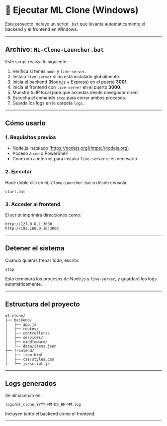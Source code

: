 # 🚀 Ejecutar ML Clone (Windows)

Este proyecto incluye un script `.bat` que levanta automáticamente el backend y el frontend en Windows.

---

## Archivo: `ML-Clone-Launcher.bat`

Este script realiza lo siguiente:

1. Verifica si tenés `node` y `live-server`.
2. Instala `live-server` si no está instalado globalmente.
3. Inicia el backend (Node.js + Express) en el puerto **3001**.
4. Inicia el frontend con `live-server` en el puerto **3000**.
5. Muestra tu IP local para que accedas desde navegador o red.
6. Escucha el comando `stop` para cerrar ambos procesos.
7. Guarda los logs en la carpeta `logs`.

---

## Cómo usarlo

### 1. Requisitos previos

- Node.js instalado [https://nodejs.org](https://nodejs.org)
- Acceso a `cmd` o PowerShell
- Conexión a internet para instalar `live-server` si es necesario

### 2. Ejecutar

Hacé doble clic en `ML-Clone-Launcher.bat` o desde consola:

```
start.bat
```

### 3. Acceder al frontend

El script imprimirá direcciones como:

```
http://127.0.0.1:3000
http://192.168.0.10:3000
```

---

##  Detener el sistema

Cuando quieras frenar todo, escribí:

```
stop
```

Esto terminará los procesos de Node.js y `live-server`, y guardará los logs automáticamente.

---

## Estructura del proyecto

```
ml-clone/
├── backend/
│   ├── app.js
│   ├── routes/
│   ├── controllers/
│   ├── services/
│   ├── middleware/
│   └── data/items.json
├── frontend/
│   ├── item.html
│   ├── css/styles.css
│   └── js/script.js
```

---

## Logs generados

Se almacenan en:

```
logs/ml_clone_YYYY-MM-DD_HH-MM.log
```

Incluyen tanto el backend como el frontend.

---

